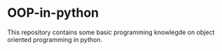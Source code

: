 # OOP-in-python

This repository contains some basic programming knowlegde on object oriented programming in python.
